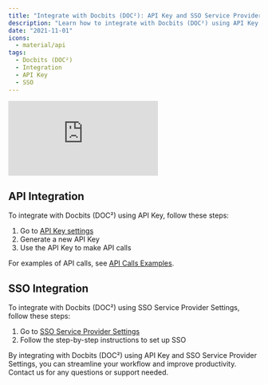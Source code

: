 ```yaml
---
title: "Integrate with Docbits (DOC²): API Key and SSO Service Provider Settings"
description: "Learn how to integrate with Docbits (DOC²) using API Key and SSO Service Provider Settings. Find examples of API calls and step-by-step instructions for SSO setup."
date: "2021-11-01"
icons: 
  - material/api
tags:
  - Docbits (DOC²)
  - Integration
  - API Key
  - SSO
---
```


<div class='video-container'>
  <iframe src="https://www.youtube.com/embed/VIDEO_ID" frameborder="0" allowfullscreen></iframe>
</div>

## API Integration

To integrate with Docbits (DOC²) using API Key, follow these steps:

1. Go to [API Key settings](/docbits/settings/integration/api-integration/)
2. Generate a new API Key
3. Use the API Key to make API calls

For examples of API calls, see [API Calls Examples](/docbits/settings/integration/api-calls-examples/).

## SSO Integration

To integrate with Docbits (DOC²) using SSO Service Provider Settings, follow these steps:

1. Go to [SSO Service Provider Settings](/docbits/settings-sso-settings/)
2. Follow the step-by-step instructions to set up SSO

By integrating with Docbits (DOC²) using API Key and SSO Service Provider Settings, you can streamline your workflow and improve productivity. Contact us for any questions or support needed.
